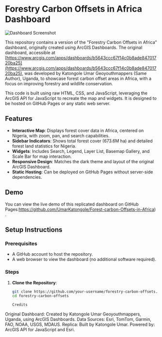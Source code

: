 # Forestry Carbon Offsets in Africa Dashboard

![Dashboard Screenshot]([screenshot.png](https://drive.google.com/file/d/1nN0X3eAO_90l4MTrdsiAiHXr7jzBYG7V/view?usp=drive_link))

This repository contains a  version of the "Forestry Carbon Offsets in Africa" dashboard, originally created using ArcGIS Dashboards. The original dashboard, accessible at [https://www.arcgis.com/apps/dashboards/b5643ccc67f14c0b8ade84701720ba25](https://www.arcgis.com/apps/dashboards/b5643ccc67f14c0b8ade84701720ba25), was developed by Katongole Umar Geoyouthmappers (Same Author), Uganda, to showcase forest carbon offset areas in Africa, with a focus on improving forestry and wildlife conservation.

This code is built using raw HTML, CSS, and JavaScript, leveraging the ArcGIS API for JavaScript to recreate the map and widgets. It is designed to be hosted on GitHub Pages or any static web server.

## Features

- **Interactive Map**: Displays forest cover data in Africa, centered on Nigeria, with zoom, pan, and search capabilities.
- **Sidebar Indicators**: Shows total forest cover (673.6M ha) and detailed forest land statistics for Nigeria.
- **Widgets**: Includes Search, Legend, Layer List, Basemap Gallery, and Scale Bar for map interaction.
- **Responsive Design**: Matches the dark theme and layout of the original ArcGIS Dashboard.
- **Static Hosting**: Can be deployed on GitHub Pages without server-side dependencies.

## Demo

You can view the live demo of this replicated dashboard on GitHub Pages:https://github.com/UmarKatongole/Forest-carbon-Offsets-in-Africa) .

## Setup Instructions

### Prerequisites
- A GitHub account to host the repository.
- A web browser to view the dashboard (no additional software required).

### Steps
1. **Clone the Repository**:
   ```bash
   git clone https://github.com/your-username/forestry-carbon-offsets.git
   cd forestry-carbon-offsets

   Credits
Original Dashboard: Created by Katongole Umar Geoyouthmappers, Uganda, using ArcGIS Dashboards.
Data Sources: Esri, TomTom, Garmin, FAO, NOAA, USGS, MDAUS.
Replica: Built by Katongole Umar.
Powered by: ArcGIS API for JavaScript and Esri.
